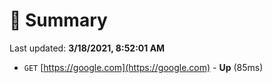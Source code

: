 # 📖 Summary
Last updated: **3/18/2021, 8:52:01 AM**

- `GET` [https://google.com](https://google.com) - **Up** (85ms)
